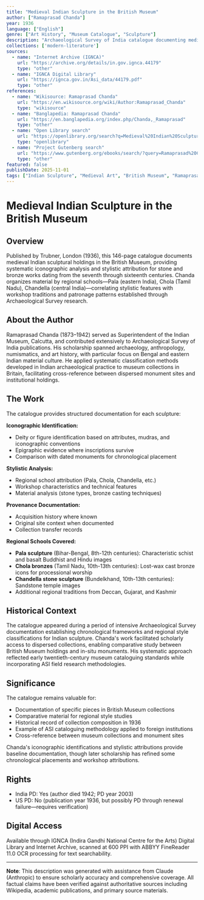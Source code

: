 ```yaml
---
title: "Medieval Indian Sculpture in the British Museum"
author: ["Ramaprasad Chanda"]
year: 1936
language: ["English"]
genre: ["Art History", "Museum Catalogue", "Sculpture"]
description: "Archaeological Survey of India catalogue documenting medieval stone and bronze sculptures in British Museum collections, analyzing regional stylistic schools (Pala, Chola, Chandella) from seventh through sixteenth centuries with iconographic identification, stylistic attribution, and provenance documentation."
collections: ['modern-literature']
sources:
  - name: "Internet Archive (IGNCA)"
    url: "https://archive.org/details/in.gov.ignca.44179"
    type: "other"
  - name: "IGNCA Digital Library"
    url: "https://ignca.gov.in/Asi_data/44179.pdf"
    type: "other"
references:
  - name: "Wikisource: Ramaprasad Chanda"
    url: "https://en.wikisource.org/wiki/Author:Ramaprasad_Chanda"
    type: "wikisource"
  - name: "Banglapedia: Ramaprasad Chanda"
    url: "https://en.banglapedia.org/index.php/Chanda,_Ramaprasad"
    type: "other"
  - name: "Open Library search"
    url: "https://openlibrary.org/search?q=Medieval%20Indian%20Sculpture%20British%20Museum%20Ramaprasad%20Chanda"
    type: "openlibrary"
  - name: "Project Gutenberg search"
    url: "https://www.gutenberg.org/ebooks/search/?query=Ramaprasad%20Chanda"
    type: "other"
featured: false
publishDate: 2025-11-01
tags: ["Indian Sculpture", "Medieval Art", "British Museum", "Ramaprasad Chanda", "Pala Art", "Chola Bronze", "Archaeological Survey", "Museum Catalogue"]
---
```


# Medieval Indian Sculpture in the British Museum

## Overview

Published by Trubner, London (1936), this 146-page catalogue documents medieval Indian sculptural holdings in the British Museum, providing systematic iconographic analysis and stylistic attribution for stone and bronze works dating from the seventh through sixteenth centuries. Chanda organizes material by regional schools—Pala (eastern India), Chola (Tamil Nadu), Chandella (central India)—correlating stylistic features with workshop traditions and patronage patterns established through Archaeological Survey research.

## About the Author

Ramaprasad Chanda (1873–1942) served as Superintendent of the Indian Museum, Calcutta, and contributed extensively to Archaeological Survey of India publications. His scholarship spanned archaeology, anthropology, numismatics, and art history, with particular focus on Bengal and eastern Indian material culture. He applied systematic classification methods developed in Indian archaeological practice to museum collections in Britain, facilitating cross-reference between dispersed monument sites and institutional holdings.

## The Work

The catalogue provides structured documentation for each sculpture:

**Iconographic Identification:**
- Deity or figure identification based on attributes, mudras, and iconographic conventions
- Epigraphic evidence where inscriptions survive
- Comparison with dated monuments for chronological placement

**Stylistic Analysis:**
- Regional school attribution (Pala, Chola, Chandella, etc.)
- Workshop characteristics and technical features
- Material analysis (stone types, bronze casting techniques)

**Provenance Documentation:**
- Acquisition history where known
- Original site context when documented
- Collection transfer records

**Regional Schools Covered:**
- **Pala sculpture** (Bihar-Bengal, 8th-12th centuries): Characteristic schist and basalt Buddhist and Hindu images
- **Chola bronzes** (Tamil Nadu, 10th-13th centuries): Lost-wax cast bronze icons for processional worship
- **Chandella stone sculpture** (Bundelkhand, 10th-13th centuries): Sandstone temple images
- Additional regional traditions from Deccan, Gujarat, and Kashmir

## Historical Context

The catalogue appeared during a period of intensive Archaeological Survey documentation establishing chronological frameworks and regional style classifications for Indian sculpture. Chanda's work facilitated scholarly access to dispersed collections, enabling comparative study between British Museum holdings and in-situ monuments. His systematic approach reflected early twentieth-century museum cataloguing standards while incorporating ASI field research methodologies.

## Significance

The catalogue remains valuable for:
- Documentation of specific pieces in British Museum collections
- Comparative material for regional style studies
- Historical record of collection composition in 1936
- Example of ASI cataloguing methodology applied to foreign institutions
- Cross-reference between museum collections and monument sites

Chanda's iconographic identifications and stylistic attributions provide baseline documentation, though later scholarship has refined some chronological placements and workshop attributions.

## Rights

- India PD: Yes (author died 1942; PD year 2003)
- US PD: No (publication year 1936, but possibly PD through renewal failure—requires verification)

## Digital Access

Available through IGNCA (Indira Gandhi National Centre for the Arts) Digital Library and Internet Archive, scanned at 600 PPI with ABBYY FineReader 11.0 OCR processing for text searchability.

---

**Note**: This description was generated with assistance from Claude (Anthropic) to ensure scholarly accuracy and comprehensive coverage. All factual claims have been verified against authoritative sources including Wikipedia, academic publications, and primary source materials.
